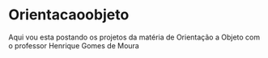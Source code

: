 # Orientacaoobjeto
Aqui vou esta postando os projetos da matéria de Orientação a Objeto com o professor Henrique Gomes de Moura
